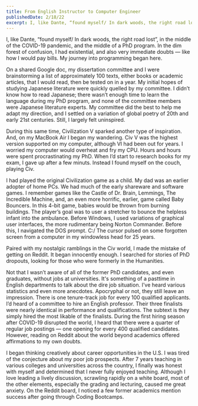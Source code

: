 ```yaml
---
title: From English Instructor to Computer Engineer
publishedDate: 2/18/22
excerpt: I, like Dante, “found myself/ In dark woods, the right road lost”, in the middle of the COVID-19 pandemic, and the middle of a PhD program. In the dim forest of confusion, I had existential, but also very immediate doubts - like how I would pay bills.
---
```


I, like Dante, “found myself/ In dark woods, the right road lost”, in the middle of the COVID-19 pandemic, and the middle of a PhD program. In the dim forest of confusion, I had existential, and also very immediate doubts &mdash; like how I would pay bills. My journey into programming began here.

On a shared Google doc, my dissertation committee and I were brainstorming a list of approximately 100 texts, either books or academic articles, that I would read, then be tested on in a year. My initial hopes of studying Japanese literature were quickly quelled by my committee. I didn’t know how to read Japanese; there wasn’t enough time to learn the language during my PhD program, and none of the committee members were Japanese literature experts. My committee did the best to help me adapt my direction, and I settled on a variation of global poetry of 20th and early 21st centuries. Still, I largely felt uninspired.

During this same time, Civilization V sparked another type of inspiration. And, on my MacBook Air I began my wandering. Civ V was the highest version supported on my computer, although VI had been out for years. I worried my computer would overheat and fry my CPU. Hours and hours were spent procrastinating my PhD. When I’d start to research books for my exam, I gave up after a few minuts. Instead I found myself on the couch, playing Civ.

I had played the original Civilization game as a child. My dad was an earlier adopter of home PCs. We had much of the early shareware and software games. I remember games like the Castle of Dr. Brain, Lemmings, The Incredible Machine, and, an even more horrific, earlier, game called Baby Bouncers. In this 4-bit game, babies would be thrown from burning buildings. The player’s goal was to user a stretcher to bounce the helpless infant into the ambulance. Before Windows, I used variations of graphical user interfaces, the more rudimentary being Norton Commander. Before this, I navigated the DOS prompt. C:/ The cursor pulsed on some forgotten screen from a computer in my windowless head for 25 years.

Paired with my nostalgic ramblings in the Civ world, I made the mistake of getting on Reddit. It began innocently enough. I searched for stories of PhD dropouts, looking for those who were formerly in the Humanities.

Not that I wasn’t aware of all of the former PhD candidates, and even graduates, without jobs at universities. It's something of a pasttime in English departments to talk about the dire job situation. I've heard various statistics and even more anecdotes. Apocryphal or not, they still leave an impression. There is one tenure-track job for every 100 qualified applicants. I’d heard of a committee to hire an English professor. Their three finalists were nearly identical in performance and qualifications. The subtext is they simply hired the most likable of the finalists. During the first hiring season after COVID-19 disrupted the world, I heard that there were a quarter of regular job postings &mdash; one opening for every 400 qualified candidates. However, reading on Reddit about the world beyond academics offered affirmations to my own doubts.

I began thinking creatively about career opportunities in the U.S. I was tired of the conjecture about my poor job prospects. After 7 years teaching in various colleges and universities across the country, I finally was honest with myself and determined that I never fully enjoyed teaching. Although I love leading a lively discussion, scrawling rapidly on a white board, most of the other elements, especially the grading and lecturing, caused me great anxiety. On the Reddit board, I noticed a few former academics mention success after going through Coding Bootcamps.

